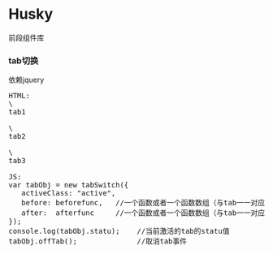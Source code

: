 # Husky
前段组件库

### tab切换
依赖jquery

<pre>HTML:
\<div class="demo h-tab active" data-tab-statu="tb1">tab1</div>
\<div class="demo h-tab " data-tab-statu="tb2">tab2</div>
\<div class="demo h-tab ">tab3</div>
JS:
var tabObj = new tabSwitch({
   activeClass: "active", 
   before: beforefunc,   //一个函数或者一个函数数组（与tab一一对应）  可选
   after:  afterfunc     //一个函数或者一个函数数组（与tab一一对应）  可选
});
console.log(tabObj.statu);    //当前激活的tab的statu值
tabObj.offTab();              //取消tab事件
